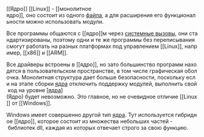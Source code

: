 [[Ядро]] [[Linux]] - [[монолитное ядро]], оно состоит из одного [файла](файл), а для расширения его функциональности можно использовать модули.

Все программы общаются с [[ядро]]м через [системные вызовы](Системный%20вызов), они стандартизированы, поэтому одни и те же программы без переписывания смогут работать на разных платформах под управлением [[Linux]], например, [[x86]] и [[ARM]].

Все драйверы встроены в [[ядро]], но зато большинство программ находятся в пользовательском пространстве, в том числе графическая оболочка. Монолитная структура дает больше безопасности, поскольку если на этапе сборки [ядра](Ядро) отключить поддержку модулей, выполнить свой код на уровне [[ядра](Ядро)](Ядро) будет невозможно. Это главное, но не очевидное отличие [[Linux]] от [[Windows]].

Windows имеет совершенно другой тип [ядра](Ядро). Тут используется гибридное [[ядро]], которое состоит из множества небольших частей - библиотек dll, каждая из которых отвечает строго за свою функцию.